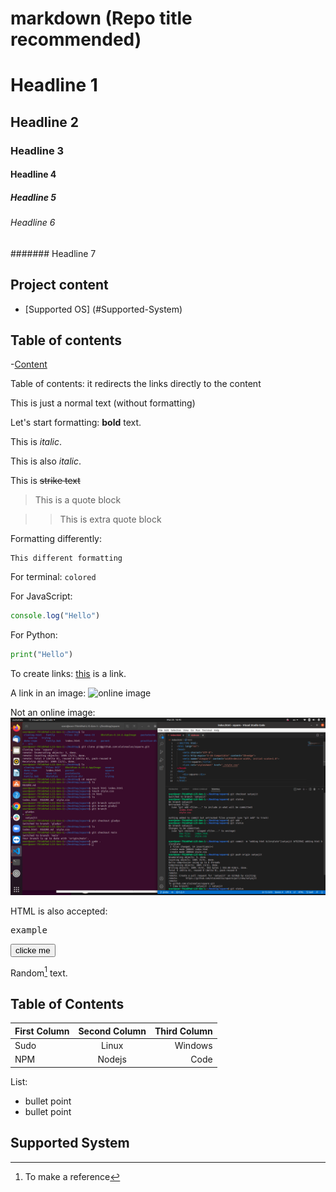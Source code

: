 # markdown (Repo title recommended)
# Headline 1
## Headline 2
### Headline 3
#### Headline 4
##### Headline 5
###### Headline 6
####### Headline 7

## Project content
- [Supported OS] (#Supported-System)

## Table of contents
-[Content](#Table-of-Contents)

Table of contents: it redirects the links directly to the content

This is just a normal text (without formatting)

Let's start formatting: **bold** text.

This is *italic*.

This is also _italic_.

This is ~~strike text~~

> This is a quote block

>> This is extra quote block

Formatting differently:

```
This different formatting
```

For terminal: 
```colored```

For JavaScript:
```javascript
console.log("Hello")
```

For Python:
```python
print("Hello")
```

To create links: [this](https://www.google.com/) is a link.

A link in an image: ![online image](https://news.artnet.com/app/news-upload/2018/02/image-1024x683.jpg)

Not an online image: ![image in my computer](./images/git.png)


HTML is also accepted:
<pre>example</pre>
<input type="button" value="clicke me">

Random[^1] text. 

[^1]: To make a reference

## Table of Contents
|First Column|Second Column|Third Column|
|:---|:---:|---:|
|Sudo|Linux|Windows|
|NPM|Nodejs|Code|


List:
- bullet point
- bullet point




## Supported System